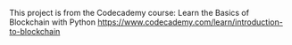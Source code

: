 This project is from the Codecademy course: Learn the Basics of Blockchain with Python
https://www.codecademy.com/learn/introduction-to-blockchain
